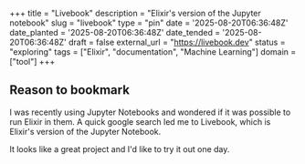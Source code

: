 +++
title = "Livebook"
description = "Elixir's version of the Jupyter notebook"
slug = "livebook"
type = "pin"
date = '2025-08-20T06:36:48Z'
date_planted = '2025-08-20T06:36:48Z'
date_tended = '2025-08-20T06:36:48Z'
draft = false
external_url = "https://livebook.dev"
status = "exploring"
tags = ["Elixir", "documentation", "Machine Learning"]
domain = ["tool"]
+++

## Reason to bookmark

I was recently using Jupyter Notebooks and wondered if it was possible to run Elixir in them. A quick google search led me to Livebook, which is Elixir's version of the Jupyter Notebook.

It looks like a great project and I'd like to try it out one day.
